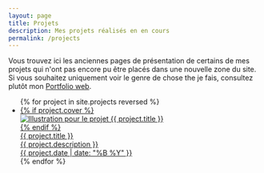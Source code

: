 ```yaml
---
layout: page
title: Projets
description: Mes projets réalisés en en cours
permalink: /projects
---
```


Vous trouvez ici les anciennes pages de présentation de certains de mes projets qui n'ont pas encore pu être placés dans une nouvelle zone du site.
Si vous souhaitez uniquement voir le genre de chose the je fais, consultez plutôt mon [Portfolio web](/web-portfolio).

<div class="project-old">
    <ul class="thumbnails-list withtext">
        {% for project in site.projects reversed %}
            <li><a href=".{{ project.url }}" class="thumbnail-item">
                {% if project.cover %}
                    <div class="image"><img src="{{ project.cover }}" alt="Illustration pour le projet {{ project.title }}"></div>
                {% endif %}
                <div class="text">
                    <div class="title">{{ project.title }}</div>
                    <div class="desc">{{ project.description }}</div>
                </div>
                <div class="date">{{ project.date | date: "%B %Y" }}</div>
            </a></li>
        {% endfor %}
    </ul>
</div>
